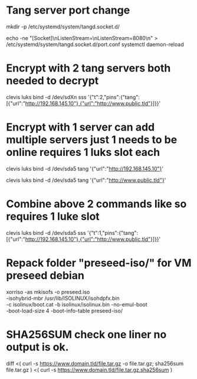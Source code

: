 # Tang server port change
mkdir -p /etc/systemd/system/tangd.socket.d/

echo -ne "[Socket]\nListenStream=\nListenStream=8080\n" > /etc/systemd/system/tangd.socket.d/port.conf
systemctl daemon-reload

# Encrypt with 2 tang servers both needed to decrypt
clevis luks bind -d /dev/sdXn sss '{"t":2,"pins":{"tang":[{"url":"http://192.168.145.10"},{"url":"http://www.public.tld"}]}}'

# Encrypt with 1 server can add multiple servers just 1 needs to be online requires 1 luks slot each
clevis luks bind -d /dev/sda5 tang '{"url":"http://192.168.145.10"}'

clevis luks bind -d /dev/sda5 tang '{"url":"http://www.public.tld"}'

# Combine above 2 commands like so requires 1 luke slot
clevis luks bind -d /dev/sda5 sss '{"t":1,"pins":{"tang":[{"url":"http://192.168.145.10"},{"url":"http://www.public.tld"}]}}'

# Repack folder "preseed-iso/" for VM preseed debian
xorriso -as mkisofs -o preseed.iso \
        -isohybrid-mbr /usr/lib/ISOLINUX/isohdpfx.bin \
        -c isolinux/boot.cat -b isolinux/isolinux.bin -no-emul-boot \
        -boot-load-size 4 -boot-info-table preseed-iso/

# SHA256SUM check one liner no output is ok.
diff <( curl -s https://www.domain.tld/file.tar.gz -o file.tar.gz; sha256sum file.tar.gz ) <( curl -s https://www.domain.tld/file.tar.gz.sha256sum )
